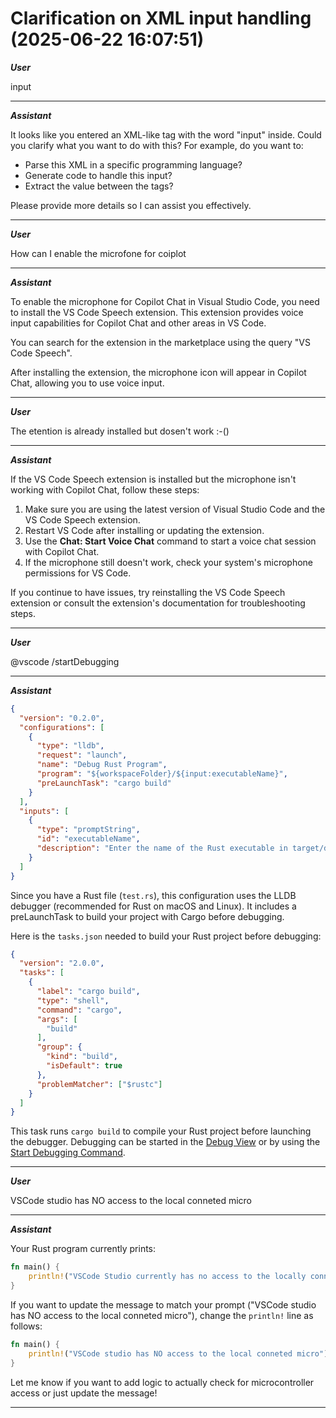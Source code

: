 <!-- Generated by SpecStory -->

# Clarification on XML input handling (2025-06-22 16:07:51)

_**User**_

input

---

_**Assistant**_

It looks like you entered an XML-like tag with the word "input" inside. Could you clarify what you want to do with this? For example, do you want to:

- Parse this XML in a specific programming language?
- Generate code to handle this input?
- Extract the value between the tags?

Please provide more details so I can assist you effectively.

---

_**User**_

How can I enable the microfone for coiplot

---

_**Assistant**_

To enable the microphone for Copilot Chat in Visual Studio Code, you need to install the VS Code Speech extension. This extension provides voice input capabilities for Copilot Chat and other areas in VS Code.

You can search for the extension in the marketplace using the query "VS Code Speech".

After installing the extension, the microphone icon will appear in Copilot Chat, allowing you to use voice input.

---

_**User**_

The etention is already installed but dosen't work :-()

---

_**Assistant**_

If the VS Code Speech extension is installed but the microphone isn't working with Copilot Chat, follow these steps:

1. Make sure you are using the latest version of Visual Studio Code and the VS Code Speech extension.
2. Restart VS Code after installing or updating the extension.
3. Use the **Chat: Start Voice Chat** command to start a voice chat session with Copilot Chat.
4. If the microphone still doesn't work, check your system's microphone permissions for VS Code.

If you continue to have issues, try reinstalling the VS Code Speech extension or consult the extension's documentation for troubleshooting steps.

---

_**User**_

@vscode /startDebugging

---

_**Assistant**_

```json
{
  "version": "0.2.0",
  "configurations": [
    {
      "type": "lldb",
      "request": "launch",
      "name": "Debug Rust Program",
      "program": "${workspaceFolder}/${input:executableName}",
      "preLaunchTask": "cargo build"
    }
  ],
  "inputs": [
    {
      "type": "promptString",
      "id": "executableName",
      "description": "Enter the name of the Rust executable in target/debug (e.g., test)"
    }
  ]
}
```
Since you have a Rust file (`test.rs`), this configuration uses the LLDB debugger (recommended for Rust on macOS and Linux). It includes a preLaunchTask to build your project with Cargo before debugging.

Here is the `tasks.json` needed to build your Rust project before debugging:
```json
{
  "version": "2.0.0",
  "tasks": [
    {
      "label": "cargo build",
      "type": "shell",
      "command": "cargo",
      "args": [
        "build"
      ],
      "group": {
        "kind": "build",
        "isDefault": true
      },
      "problemMatcher": ["$rustc"]
    }
  ]
}
```
This task runs `cargo build` to compile your Rust project before launching the debugger.
Debugging can be started in the [Debug View](command:workbench.view.debug) or by using the [Start Debugging Command](command:workbench.action.debug.run).

---

_**User**_

VSCode studio has NO access to the local conneted micro

---

_**Assistant**_

Your Rust program currently prints:

```rust
fn main() {
    println!("VSCode Studio currently has no access to the locally connected microcontroller.");
}
```

If you want to update the message to match your prompt ("VSCode studio has NO access to the local conneted micro"), change the `println!` line as follows:

```rust
fn main() {
    println!("VSCode studio has NO access to the local conneted micro");
}
```

Let me know if you want to add logic to actually check for microcontroller access or just update the message!

---

